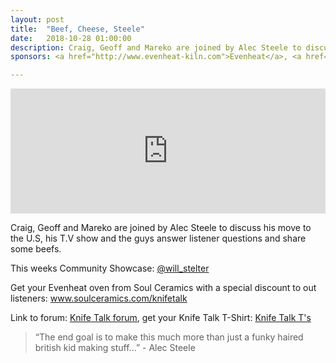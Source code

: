 ```yaml
---
layout: post
title:  "Beef, Cheese, Steele"
date:   2018-10-28 01:00:00
description: Craig, Geoff and Mareko are joined by Alec Steele to discuss his move to the U.S, his T.V show and the guys answer listener questions and share some beefs.
sponsors: <a href="http://www.evenheat-kiln.com">Evenheat</a>, <a href="https://www.soulceramics.com/knifetalk">Soul Ceramics</a>  

---
```


<iframe frameborder='0' height='200px' scrolling='no' seamless src='https://embed.simplecast.com/a39d6d04?color=f5f5f5' width='100%'></iframe>

Craig, Geoff and Mareko are joined by Alec Steele to discuss his move to the U.S, his T.V show and the guys answer listener questions and share some beefs.

This weeks Community Showcase:  <a href="https://www.instagram.com/will_stelter/">@will_stelter</a>  

Get your Evenheat oven from Soul Ceramics with a special discount to out listeners: <a href="https://www.soulceramics.com/knifetalk"> www.soulceramics.com/knifetalk</a>  

Link to forum: <a href="http://forum.knifetalk.net">Knife Talk forum</a>, get your Knife Talk T-Shirt: <a href="https://www.chopknives.com/collections/t-shirts/products/knife-talk-t-shirt">Knife Talk T's</a> 




 


<blockquote class="largeQuote">“The end goal is to make this much more than just a funky haired british kid making stuff...” - Alec Steele </blockquote>



